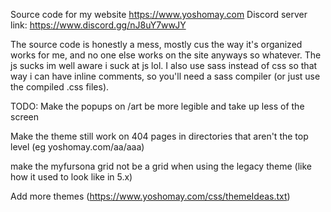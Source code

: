 Source code for my website https://www.yoshomay.com
Discord server link:  https://www.discord.gg/nJ8uY7wwJY

The source code is honestly a mess, mostly cus the way it's organized works for me, and no one else works on the site anyways so whatever.
The js sucks im well aware i suck at js lol. I also use sass instead of css so that way i can have inline comments, so you'll need a sass compiler (or just use the compiled .css files).  



TODO:
Make the popups on /art be more legible and take up less of the screen

Make the theme still work on 404 pages in directories that aren't the top level (eg yoshomay.com/aa/aaa)

make the myfursona grid not be a grid when using the legacy theme (like how it used to look like in 5.x)

Add more themes (https://www.yoshomay.com/css/themeIdeas.txt)